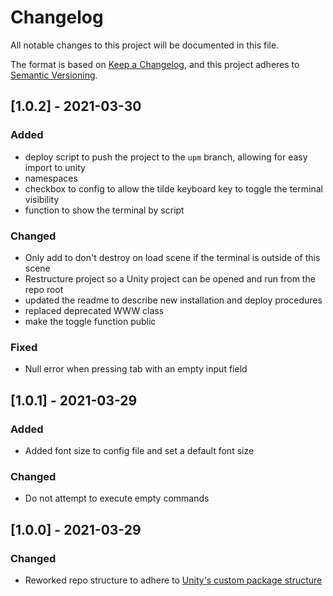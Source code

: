# Changelog
All notable changes to this project will be documented in this file.

The format is based on [Keep a Changelog](https://keepachangelog.com/en/1.0.0/),
and this project adheres to [Semantic Versioning](https://semver.org/spec/v2.0.0.html).

## [1.0.2] - 2021-03-30
### Added
- deploy script to push the project to the `upm` branch, allowing for easy import to unity
- namespaces
- checkbox to config to allow the tilde keyboard key to toggle the terminal visibility
- function to show the terminal by script

### Changed
- Only add to don't destroy on load scene if the terminal is outside of this scene
- Restructure project so a Unity project can be opened and run from the repo root
- updated the readme to describe new installation and deploy procedures
- replaced deprecated WWW class
- make the toggle function public

### Fixed
- Null error when pressing tab with an empty input field


## [1.0.1] - 2021-03-29
### Added
- Added font size to config file and set a default font size

### Changed
- Do not attempt to execute empty commands

## [1.0.0] - 2021-03-29
### Changed
- Reworked repo structure to adhere to [Unity's custom package structure](https://docs.unity3d.com/Manual/CustomPackages.html)
